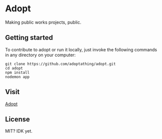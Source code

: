 # Adopt #
Making public works projects, public.

## Getting started ##
To contribute to adopt or run it locally, just invoke the following commands in any directory on your computer:

```
git clone https://github.com/adoptathing/adopt.git
cd adopt
npm install
nodemon app
```

## Visit
[Adopt](http://adoptathing.co/)

## License
MIT?  IDK yet.